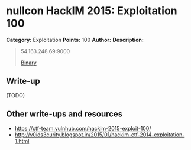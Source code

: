 # nullcon HackIM 2015: Exploitation 100

**Category:** Exploitation
**Points:** 100
**Author:**
**Description:**

> 54.163.248.69:9000
>
>	[Binary](srv1.tar.gz)

## Write-up

(TODO)

## Other write-ups and resources

* <https://ctf-team.vulnhub.com/hackim-2015-exploit-100/>
* <http://v0ids3curity.blogspot.in/2015/01/hackim-ctf-2014-exploitation-1.html>
